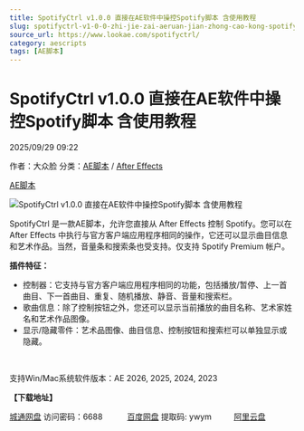 ```yaml
---
title: SpotifyCtrl v1.0.0 直接在AE软件中操控Spotify脚本 含使用教程
slug: spotifyctrl-v1-0-0-zhi-jie-zai-aeruan-jian-zhong-cao-kong-spotifyjiao-ben-han-shi-yong-jiao-cheng
source_url: https://www.lookae.com/spotifyctrl/
category: aescripts
tags: [AE脚本]
---
```

# SpotifyCtrl v1.0.0 直接在AE软件中操控Spotify脚本 含使用教程

2025/09/29 09:22

作者：大众脸
分类：[AE脚本](https://www.lookae.com/after-effects/aescripts/) / [After Effects](https://www.lookae.com/after-effects/)

[AE脚本](https://www.lookae.com/tag/ae%e8%84%9a%e6%9c%ac/)

![SpotifyCtrl v1.0.0 直接在AE软件中操控Spotify脚本 含使用教程](https://www.lookae.com/wp-content/uploads/2025/09/SpotifyCtrl.jpg "SpotifyCtrl v1.0.0 直接在AE软件中操控Spotify脚本 含使用教程-LookAE.com")

SpotifyCtrl 是一款AE脚本，允许您直接从 After Effects 控制 Spotify。您可以在 After Effects 中执行与官方客户端应用程序相同的操作，它还可以显示曲目信息和艺术作品。当然，音量条和搜索条也受支持。仅支持 Spotify Premium 帐户。

**插件特征：**

* 控制器：它支持与官方客户端应用程序相同的功能，包括播放/暂停、上一首曲目、下一首曲目、重复、随机播放、静音、音量和搜索栏。
* 歌曲信息：除了控制按钮之外，您还可以显示当前播放的曲目名称、艺术家姓名和艺术作品图像。
* 显示/隐藏零件：艺术品图像、曲目信息、控制按钮和搜索栏可以单独显示或隐藏。

[﻿﻿﻿](http://cloud.video.taobao.com/play/u/null/p/1/e/6/t/1/535939062387.mp4)

支持Win/Mac系统软件版本：AE 2026, 2025, 2024, 2023

**【下载地址】**

[城通网盘](https://url70.ctfile.com/f/2827370-8442593052-f42239?p=4431) 访问密码：6688           [百度网盘](https://pan.baidu.com/s/1tVRsthdXWDZN3V-fmMNSiA?pwd=ywym) 提取码: ywym          [阿里云盘](https://www.alipan.com/s/1LcnYJJisTc)
